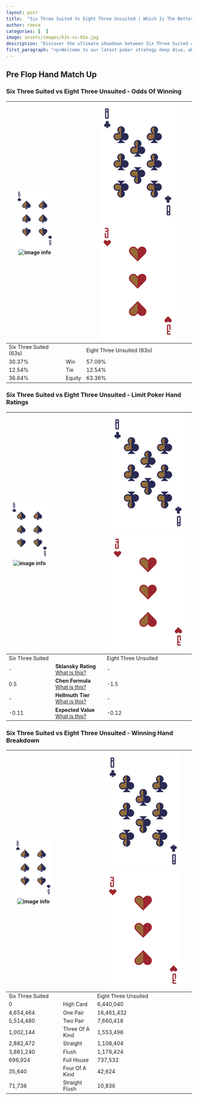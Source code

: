 ```yaml
---
layout: post
title:  "Six Three Suited Vs Eight Three Unsuited | Which Is The Better Hand In Poker? A Complete Guide"
author: reece
categories: [  ]
image: assets/images/63s-vs-83o.jpg
description: "Discover the ultimate showdown between Six Three Suited and Eight Three Unsuited in poker! Uncover the odds, strategies, and scenarios where one hand triumphs over the other. Get ready to up your poker game with this thrilling analysis."
first_paragraph: "<p>Welcome to our latest poker strategy deep dive, where we're pitting two distinct hands against each other in a high-stakes showdown: Six Three Suited vs Eight Three Unsuited.</p><p>In the dynamic world of poker, every decision counts, and knowing which hand holds the upper hand is key to your success at the table.</p><p>In this article, we'll dissect these two hands, explore the scenarios where one dominates the other, and equip you with the knowledge to make strategic choices that can tip the odds in your favor.</p><p>Get ready to unravel the intriguing dynamics of these poker hands and elevate your game to new heights.</p>"
---
```




[comment]: # (sp0)

## Pre Flop Hand Match Up

<div class="table hand-ratings" markdown="1"> 



### Six Three Suited vs Eight Three Unsuited - Odds Of Winning


    
| ![image info](assets/images/hand1/6.png) ![image info](assets/images/hand1/3s.png) |  | ![image info](assets/images/hand2/8.png) ![image info](assets/images/hand2/3o.png) |
| -------- | -------- | -------- |
| Six Three Suited (63s) |  | Eight Three Unsuited (83o) |
| 30.37% | Win | 57.09% |
| 12.54% | Tie | 12.54% |
| 36.64% | Equity | 63.36% |




[comment]: # (sp1)



### Six Three Suited vs Eight Three Unsuited - Limit Poker Hand Ratings


    
| ![image info](assets/images/hand1/6.png) ![image info](assets/images/hand1/3s.png) |  | ![image info](assets/images/hand2/8.png) ![image info](assets/images/hand2/3o.png) |
| -------- | -------- | -------- |
| Six Three Suited |  | Eight Three Unsuited |
| - | **Sklansky Rating** [What is this?](/sklansky-rating-explained) | - |
| 0.5 | **Chen Formula** [What is this?](/chen-formula-explained) | -1.5 |
| - | **Hellmuth Tier** [What is this?](/Hellmuth-tier-explained) | - |
| -0.11 | **Expected Value** [What is this?](/expected-value-explained) | -0.12 |




[comment]: # (sp2)



### Six Three Suited vs Eight Three Unsuited - Winning Hand Breakdown


    
| ![image info](assets/images/hand1/6.png) ![image info](assets/images/hand1/3s.png) |  | ![image info](assets/images/hand2/8.png) ![image info](assets/images/hand2/3o.png) |
| -------- | -------- | -------- |
| Six Three Suited |  | Eight Three Unsuited |
| 0 | High Card | 6,440,040 |
| 4,654,464 | One Pair | 16,461,432 |
| 5,514,480 | Two Pair | 7,660,416 |
| 1,002,144 | Three Of A Kind | 1,553,496 |
| 2,882,472 | Straight | 1,108,404 |
| 3,861,240 | Flush | 1,178,424 |
| 696,924 | Full House | 737,532 |
| 35,640 | Four Of A Kind | 42,624 |
| 71,736 | Straight Flush | 10,836 |




[comment]: # (sp3)



</div>

[comment]: # (sp4)



[comment]: # (sp5)

